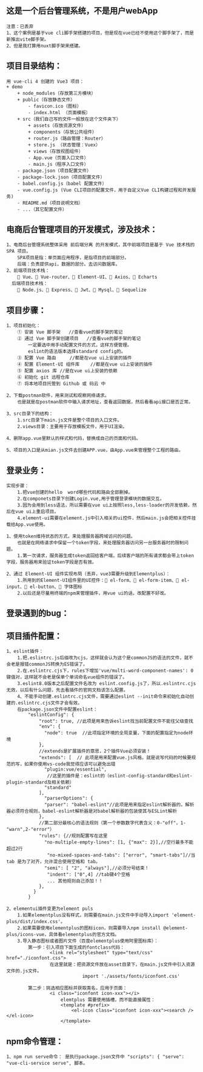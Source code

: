 
## 这是一个后台管理系统，不是用户webApp
    注意：已丢弃
    1、这个案例是基于vue cli脚手架搭建的项目，但是现在vue已经不使用这个脚手架了，而是新推出vite脚手架。
    2、但是我打算用nuxt脚手架来搭建。
## 项目目录结构：
    用 vue-cli 4 创建的 Vue3 项目：
    + demo
        + node_modules（存放第三方模块）
        + public（存放静态文件）
            - favicon.ico（图标）
            - index.html （页面模板）
        + src（我们自己写的文件一般放在这个文件夹下）
            + assets（存放资源文件）
            + components（存放公共组件）
            + router.js（路由管理：Router）
            + store.js （状态管理：Vuex）
            + views（存放视图组件）
            - App.vue（页面入口文件）
            - main.js（程序入口文件）
        - package.json（项目配置文件）
        - package-lock.json（项目配置文件）
        - babel.config.js（babel 配置文件）
        - vue.config.js (Vue CLI项目的配置文件，用于自定义Vue CLI构建过程和开发服务)
        - README.md（项目说明文档）
        - ...（其它配置文件）

## 电商后台管理项目的开发模式，涉及技术：
    1、电商后台管理系统整体采用 前后端分离 的开发模式，其中前端项目是基于 Vue 技术栈的 SPA 项目。
        SPA项目是指：单页面应用程序，是指项目的前端部分。
        后端：负责提供api，数据的部分。去访问数据库。
    2、前端项目技术栈：
         Vue、 Vue-router、 Element-UI、 Axios、 Echarts
      后端项目技术栈：
         Node.js、 Express、 Jwt、 Mysql、 Sequelize


## 项目步骤：
    1、项目初始化：
        ① 安装 Vue 脚手架   //查看vue的脚手架的笔记
        ② 通过 Vue 脚手架创建项目   //查看vue的脚手架的笔记
            一定要选中用手动配置文件的方式，这样方便管理。
            eslint的语法版本选择standard config的。
        ③ 配置 Vue 路由     //都是在vue ui上安装的插件
        ④ 配置 Element-UI 组件库    //都是在vue ui上安装的插件
        ⑤ 配置 axios 库 //是在vue ui上安装的依赖
        ⑥ 初始化 git 远程仓库
        ⑦ 将本地项目托管到 Github 或 码云 中

    2、下载postman软件，用来测试和观察网络请求。
        也是就是在postman软件中输入请求地址，查看返回数据，然后看看api接口是否正常。

    3、src目录下的结构：
        1.src目录下main.js文件是整个项目的入口文件。
        2.views目录：主要用于存放模板文件，用于UI渲染。
    
    4、删除app.vue里默认的样式和代码，替换成自己的页面和代码。

    5、项目的入口是从mian.js文件去创建APP.vue，由App.vue来管理整个工程的路由。

## 登录业务：
    实现步骤：
        1.把vue创建的hello  word哪些代码和路由全部删掉。
        2.在componets目录下创建Login.vue,用于管理登录模块的数据交互。
        3.因为会用到less语法，所以需要在vue ui上按照less,less-loader的开发依赖，然后在vue ui上重启项目。
        4.element-ui需要在element.js中引入相关的ui控件，然后main.js会把相关控件挂载给App.vue使用。

    1、使用token维持状态的方式，来处理服务器跨域访问的问题。
        也就是在网络请求中保留一个token字段，来处理服务器访问另一台服务器时的限制问题。
        1.第一次请求，服务器生成token返回给客户端，后续客户端的所有请求都会带上token字段，服务器用来验证token字段是否有效。
    
    2、通过 Element-UI 组件实现布局（丢弃，vue3需要升级到Elementplus）：
        1.所用到的Element-UI组件里的UI控件： el-form、 el-form-item、 el-input、 el-button、 字体图标
        2.以后还是尽量用终端的npm来管理插件，用vue ui的话，改配置不好改。

## 登录遇到的bug：


## 项目插件配置：
    1、eslint插件：
        1.把.eslintrc.js后缀改为cjs，这样就会认为这个是commonJS的语法的文件，就不会老是报错commonJS转换为ES错误了。
        2.在.eslintrc.cjs下，rules下增加'vue/multi-word-component-names': 0 键值对，这样就不会老是保单个单词命名vue组件的错误了。
        3.eslint8.0版本之后配置文件名改为 eslint.config.js了，所以.eslintrc.cjs无效，以后有什么问题，先去看插件的官网文档该怎么配置。
        4、不能手动创建.eslintrc.cjs文件，需要通过eslint --init命令来初始化自动创建的.eslintrc.cjs文件才会有效。
        在package.json文件中配置eslint：
            "eslintConfig": {
                "root": true, //此项是用来告诉eslint找当前配置文件不能往父级查找
                "env": {
                  "node": true  //此项指定环境的全局变量，下面的配置指定为node环境
                },
                //extends是扩展插件的意思，2个插件Vue必须安装！
                "extends": [  // 此项是用来配置vue.js风格，就是说写代码的时候要规范的写，如果你使用vs-code我觉得应该可以避免出错
                  "plugin:vue/essential",
                   //这里的插件是：eslint的（eslint-config-standard和eslint-plugin-standard及相关依赖）
                  "standard"
                ],
                  "parserOptions": {
                  "parser": "babel-eslint"//此项是用来指定eslint解析器的，解析器必须符合规则，babel-eslint解析器是对babel解析器的包装使其与ESLint解析
                },
                //第二部分最核心的语法规则（第一个参数数字代表含义：0-"off"，1-"warn",2-"error"）
                "rules": {//规则配置写在这里
                  "no-multiple-empty-lines": [1, {"max": 2}],//空行最多不能超过2行
                   "no-mixed-spaces-and-tabs": ["error", "smart-tabs"]//当 tab 是为了对齐，允许混合使用空格和 tab。
                  "semi": [ "2", "always"],//必须分号结束！
                   "indent": ["0",4] //tab键4个空格
                   ... 其他规则自己添加！！
                },
              }
            }

    2、elementui插件变更为element puls
        1.如果elementplus没有样式，则需要在main.js文件中手动导入import 'element-plus/dist/index.css'。
        2.如果需要使用elementplus的图标icon，则需要导入npm install @element-plus/icons-vue，具体看elementplus的官方文档。
        3.导入静态图标或者图片文件（百度elementplus使用阿里图标库）：
            第一步：引入项目下面生成的fontclass代码：
                    <link rel="stylesheet" type="text/css" href="./iconfont.css">
                    在这里就是：把资源文件放在asset目录下，在main.js文件中引入资源文件的.js文件。
                                import './assets/fonts/iconfont.css'

            第二步：挑选相应图标并获取类名，应用于页面：
                    <i class="iconfont icon-xxx"></i>
                        elemtplus 需要使用插槽，而不能直接属性：
                        <template #prefix>
                            <el-icon class="iconfont icon-xxx"><search /></el-icon>
                        </template>


## npm命令管理：
    1、npm run serve命令： 是执行package.json文件中 "scripts": { "serve": "vue-cli-service serve", 脚本。